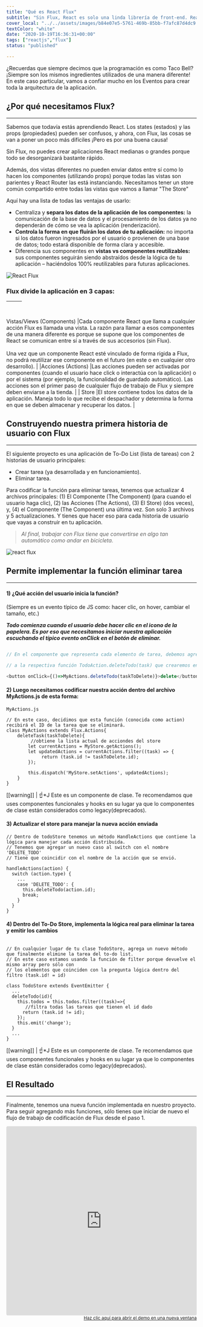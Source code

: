 ```yaml
---
title: "Qué es React Flux"
subtitle: "Sin Flux, React es solo una linda librería de front-end. React Flux lo convertirá en un marco - que le dará a tu aplicación una estructura definida - ocupándose de la capa de procesamiento de datos y, aún más, el flujo."
cover_local: "../../assets/images/b84e07e5-5761-469b-85bb-f7afc87d4dc9.png"
textColor: "white"
date: "2020-10-19T16:36:31+00:00"
tags: ["reactjs","flux"]
status: "published"

---
```


¿Recuerdas que siempre decimos que la programación es como Taco Bell?  ¡Siempre son los mismos ingredientes utilizados de una manera diferente!  En este caso particular, vamos a confiar mucho en los Eventos para crear toda la arquitectura de la aplicación.

## ¿Por qué necesitamos Flux?
***

Sabemos que todavía estás aprendiendo React.  Los states (estados) y las props (propiedades) pueden ser confusos, y ahora, con Flux, las cosas se van a poner un poco más difíciles ¡Pero es por una buena causa!

Sin Flux, no puedes crear aplicaciones React medianas o grandes porque todo se desorganizará bastante rápido.

Además, dos vistas diferentes no pueden enviar datos entre sí como lo hacen los componentes (utilizando props) porque todas las vistas son parientes y React Router las está instanciando. Necesitamos tener un store común compartido entre todas las vistas que vamos a llamar "The Store"

Aquí hay una lista de todas las ventajas de usarlo:

+ Centraliza y **separa los datos de la aplicación de los componentes:** la comunicación de la base de datos y el procesamiento de los datos ya no dependerán de cómo se vea la aplicación (renderización).
+ **Controla la forma en que fluirán los datos de tu aplicación:** no importa si los datos fueron ingresados por el usuario o provienen de una base de datos; todo estará disponible de forma clara y accesible.
+ Diferencia sus componentes en **vistas vs componentes reutilizables:** sus componentes seguirán siendo abstraídos desde la lógica de tu aplicación – haciéndolos 100% reutilizables para futuras aplicaciones.

![React Flux](../../assets/images/aa1a5994-8de9-4d24-99ce-3a0d686c30bd.png)

### Flux divide la aplicación en 3 capas:

|&nbsp;     |&nbsp;       |
|:-----------|:----------------|



Vistas/Views (Components)     |Cada componente React que llama a cualquier acción Flux es llamada una vista.  La razón para llamar a esos componentes de una manera diferente es porque se supone que los componentes de React se comunican entre sí a través de sus accesorios (sin Flux).<br> <br>Una vez que un componente React esté vinculado de forma rígida a Flux, no podrá reutilizar ese componente en el futuro (en este o en cualquier otro desarrollo).       |
|Acciones (Actions)       |Las acciones pueden ser activadas por componentes (cuando el usuario hace click o interactúa con la aplicación) o por el sistema (por ejemplo, la funcionalidad de guardado automático).  Las acciones son el primer paso de cualquier flujo de trabajo de Flux y siempre deben enviarse a la tienda.      |
| Store     |El store contiene todos los datos de la aplicación.  Maneja todo lo que recibe el despachador y determina la forma en que se deben almacenar y recuperar los datos.            |

## Construyendo nuestra primera historia de usuario con Flux
***

El siguiente proyecto es una aplicación de To-Do List (lista de tareas) con 2 historias de usuario principales:

+ Crear tarea (ya desarrollada y en funcionamiento).
+ Eliminar tarea.

Para codificar la función para eliminar tareas, tenemos que actualizar 4 archivos principales: (1) El Componente (The Component) (para cuando el usuario haga clic), (2) las Acciones (The Actions), (3) El Store) (dos veces), y, (4) el Componente (The Component) una última vez.  Son solo 3 archivos y 5 actualizaciones.  Y tienes que hacer eso para cada historia de usuario que vayas a construir en tu aplicación.


> *Al final, trabajar con Flux tiene que convertirse en algo tan automático como andar en bicicleta.*


![react flux](../../assets/images/77c93bfa-92cb-44e3-a7c5-c959e27c5ccc.jpeg)

## Permite implementar la función eliminar tarea
***

#### 1) ¿Qué acción del usuario inicia la función?

(Siempre es un evento típico de JS como: hacer clic, on hover, cambiar el tamaño, etc.)

***Todo comienza cuando el usuario debe hacer clic en el icono de la papelera. Es por eso que necesitamos iniciar nuestra aplicación escuchando el típico evento onClick en el botón de eliminar.***

```javascript

// En el componente que representa cada elemento de tarea, debemos agregar un botón y también un sensor onClik que llame 

// a la respectiva función TodoAction.deleteTodo(task) que crearemos en las acciones: 

<button onClick={()=>MyActions.deleteTodo(taskToDelete)}>delete</button>
```

#### 2) Luego necesitamos codificar nuestra acción dentro del archivo MyActions.js de esta forma:

```javascript{numberLines: true}
MyActions.js

// En este caso, decidimos que esta función (conocida como action) recibirá el ID de la tarea que se eliminará.
class MyActions extends Flux.Actions{
    deleteTask(taskToDelete){
         //obtiene la lista actual de acciondes del store
        let currentActions = MyStore.getActions();
        let updatedActions = currentActions.filter((task) => {
             return (task.id != taskToDelete.id);
        });

        this.dispatch('MyStore.setActions', updatedActions);
    }
}
```

[[warning]]
| :point_up:*J Este es un componente de clase. Te recomendamos que uses componentes funcionales y hooks en su lugar ya que lo componentes de clase están considerados como legacy(deprecados).

#### 3) Actualizar el store para manejar la nueva acción enviada


```javascript{numberLines: true}
// Dentro de todoStore tenemos un método HandleActions que contiene la lógica para manejar cada acción distribuida. 
// Tenemos que agregar un nuevo caso al switch con el nombre 'DELETE_TODO'  
// Tiene que coincidir con el nombre de la acción que se envió. 
  
handleActions(action) {
  switch (action.type) {
    ...
    case 'DELETE_TODO': {
      this.deleteTodo(action.id);
      break;
    }
  }
}
```

#### 4) Dentro del To-Do Store, implementa la lógica real para eliminar la tarea y emitir los cambios

```javascript{numberLines: true}

// En cualquier lugar de tu clase TodoStore, agrega un nuevo método que finalmente elimine la tarea del to-do list. 
// En este caso estamos usando la función de filter porque devuelve el mismo array pero sólo con
// los elementos que coinciden con la pregunta lógica dentro del filtro (task.id! = id) 

class TodoStore extends EventEmitter {
  ...
  deleteTodo(id){
    this.todos = this.todos.filter((task)=>{
       //filtra todas las tareas que tienen el id dado
      return (task.id != id);
    });
    this.emit('change');
  }
  ...
}
```

[[warning]]
| :point_up:*J Este es un componente de clase. Te recomendamos que uses componentes funcionales y hooks en su lugar ya que lo componentes de clase están considerados como legacy(deprecados).

## El Resultado
***

Finalmente, tenemos una nueva función implementada en nuestro proyecto.  Para seguir agregando más funciones, sólo tienes que iniciar de nuevo el flujo de trabajo de codificación de Flux desde el paso 1.


<iframe src="https://codesandbox.io/embed/j1nvpono23" style="width:100%; height:500px; border:0; border-radius: 4px; overflow:hidden;" sandbox="allow-modals allow-forms allow-popups allow-scripts allow-same-origin"></iframe>

<div align="right"><small><a href="https://codesandbox.io/embed/j1nvpono23">Haz clic aquí para abrir el demo en una nueva ventana</a></small></div>



